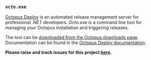 ### `octo.exe`

[Octopus Deploy][1] is an automated release management server for professional .NET developers.  *Octo.exe* is a command line tool for managing your Octopus installation and triggering releases.

The tool can be [downloaded from the Octopus downloads page][2]. Documentation can be found in the [Octopus Deploy documentation](http://docs.octopusdeploy.com/display/OD/Creating+releases). 

**Please raise and track issues for this project [here](https://github.com/OctopusDeploy/Issues/issues/).**

[1]: http://octopusdeploy.com
[2]: http://octopusdeploy.com/downloads

